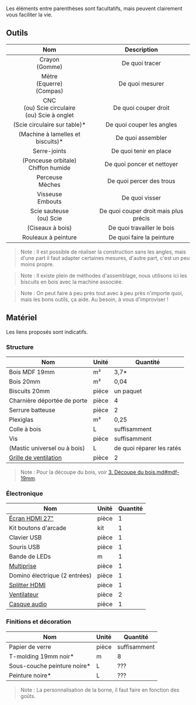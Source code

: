 Les éléments entre parenthèses sont facultatifs, mais peuvent clairement vous faciliter la vie.

## Outils

|                         Nom                         |              Description              |
|:---------------------------------------------------:|:-------------------------------------:|
|                 Crayon<br/>(Gomme)                  |            De quoi tracer             |
|          Mètre<br/>(Equerre)<br/>(Compas)           |            De quoi mesurer            |
| CNC<br/>(ou) Scie circulaire<br/>(ou) Scie à onglet |         De quoi couper droit          |
|            (Scie circulaire sur table)\*            |       De quoi couper les angles       |
|         (Machine à lamelles et biscuits)\*          |           De quoi assembler           |
|                    Serre-joints                     |        De quoi tenir en place         |
|       (Ponceuse orbitale)<br/>Chiffon humide        |      De quoi poncer et nettoyer       |
|                 Perceuse<br/>Mèches                 |       De quoi percer des trous        |
|                Visseuse<br/>Embouts                 |            De quoi visser             |
|             Scie sauteuse<br/>(ou) Scie             | De quoi couper droit mais plus précis |
|                  (Ciseaux à bois)                   |      De quoi travailler le bois       |
|                 Rouleaux à peinture                 |       De quoi faire la peinture       |

> Note : Il est possible de réaliser la construction sans les angles, mais d'une part il faut adapter certaines mesures, d'autre part, c'est un peu moins propre.

> Note : Il existe plein de méthodes d'assemblage, nous utilisons ici les biscuits en bois avec la machine associée.

> Note : On peut faire à peu près tout avec à peu près n'importe quoi, mais les bons outils, ça aide. Au besoin, à vous d'improviser !

## Matériel

Les liens proposés sont indicatifs.

### Structure

| Nom                                                                                                                                                                     | Unité | Quantité                  |
| ----------------------------------------------------------------------------------------------------------------------------------------------------------------------- | ----- | ------------------------- |
| Bois MDF 19mm                                                                                                                                                           | m²    | 3,7*                      |
| Bois 20mm                                                                                                                                                               | m²    | 0,04                      |
| Biscuits 20mm                                                                                                                                                           | pièce | un paquet                 |
| Charnière déportée de porte                                                                                                                                             | pièce | 4                         |
| Serrure batteuse                                                                                                                                                        | pièce | 2                         |
| Plexiglas                                                                                                                                                               | m²    | 0,25                      |
| Colle à bois                                                                                                                                                            | L     | suffisamment              |
| Vis                                                                                                                                                                     | pièce | suffisamment              |
| (Mastic universel ou à bois)                                                                                                                                            | L     | de quoi réparer les ratés |
| [Grille de ventilation](https://www.digitec.ch/fr/s1/product/aquatuning-grille-de-ventilation-pour-ventilateur-axial-pour-80mm-noir-ventilateur-pc-accessoires-2451499) | pièce | 2                         |

> Note : Pour la découpe du bois, voir [3. Découpe du bois.md#mdf-19mm](3.%20D%C3%A9coupe%20du%20bois.md#mdf-19mm).

### Électronique

| Nom                                                                                                             | Unité | Quantité |
| --------------------------------------------------------------------------------------------------------------- | ----- | -------- |
| [Écran HDMI 27"](https://www.digitec.ch/fr/s1/product/aoc-27b2da-1920-x-1080-pixels-27-moniteur-14006126)       | pièce | 1        |
| Kit boutons d'arcade                                                                                            | kit   | 1        |
| Clavier USB                                                                                                     | pièce | 1        |
| Souris USB                                                                                                      | pièce | 1        |
| Bande de LEDs                                                                                                   | m     | 1        |
| [Multiprise](https://www.digitec.ch/fr/s1/product/max-hauri-ligne-de-base-5-x-type-13-5-m-multiprise-17947995)                                                                                                 | pièce | 1        |
| Domino électrique (2 entrées)                                                                                   | pièce | 1        |
| [Splitter HDMI](https://www.digitec.ch/fr/s1/product/lindy-hdmi-splitter-compact-hub-13595061)                  | pièce | 1        |
| [Ventilateur](https://www.digitec.ch/fr/s1/product/arctic-f8-ventilateur-pwm-pst-80-mm-ventilateur-pc-15596302) | pièce | 2        |
| [Casque audio](https://www.digitec.ch/fr/s1/product/logilink-hs0052-filaire-casque-micro-de-bureau-17697310)    | pièce | 1         |

### Finitions et décoration

| Nom                         | Unité | Quantité     |
| --------------------------- | ----- | ------------ |
| Papier de verre             | pièce | suffisamment |
| T-molding 19mm noir*        | m     | 8            |
| Sous-couche peinture noire* | L     | ???          |
| Peinture noire*             | L     | ???          |

> Note : La personnalisation de la borne, il faut faire en fonction des goûts.
